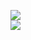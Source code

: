 [![](https://img.shields.io/badge/Made%20With-Github%20Spray-lightgrey.svg?style=for-the-badge&logo=github)](https://github.com/Annihil/github-spray#15227)  
[![](https://i.imgur.com/2DrTn0Z.gif)](https://github.com/Annihil/github-spray)